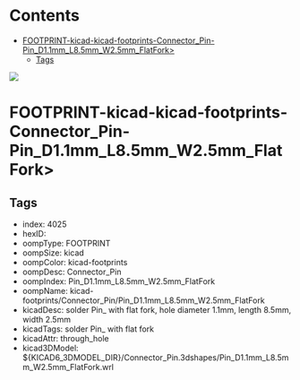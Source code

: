 



Contents
========

* [FOOTPRINT-kicad-kicad-footprints-Connector_Pin-Pin_D1.1mm_L8.5mm_W2.5mm_FlatFork>](#footprint-kicad-kicad-footprints-connector_pin-pin_d11mm_l85mm_w25mm_flatfork)
	* [Tags](#tags)
  
![][im]
# FOOTPRINT-kicad-kicad-footprints-Connector_Pin-Pin_D1.1mm_L8.5mm_W2.5mm_FlatFork>

## Tags

- index: 4025
- hexID: 
- oompType: FOOTPRINT
- oompSize: kicad
- oompColor: kicad-footprints
- oompDesc: Connector_Pin
- oompIndex: Pin_D1.1mm_L8.5mm_W2.5mm_FlatFork
- oompName: kicad-footprints/Connector_Pin/Pin_D1.1mm_L8.5mm_W2.5mm_FlatFork
- kicadDesc: solder Pin_ with flat fork, hole diameter 1.1mm, length 8.5mm, width 2.5mm
- kicadTags: solder Pin_ with flat fork
- kicadAttr: through_hole
- kicad3DModel: ${KICAD6_3DMODEL_DIR}/Connector_Pin.3dshapes/Pin_D1.1mm_L8.5mm_W2.5mm_FlatFork.wrl



[im]: image.png
